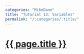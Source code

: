 ```yaml
---
categories: "MikeDane"
title: "Tutorial 13: Variables"
permalink: "/:categories/:title/"
---
```


# [{{ page.title }}](https://youtu.be/nLJBF2KiOZw)


